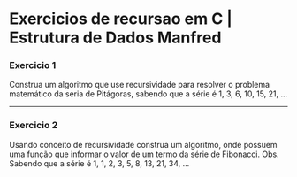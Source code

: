 # Exercicios de recursao em C | Estrutura de Dados Manfred

### Exercicio 1
Construa um algoritmo que use recursividade para resolver o problema matemático da seria de Pitágoras, sabendo que a série é 1, 3, 6, 10, 15, 21, ...

---

### Exercicio 2
Usando conceito de recursividade construa um algoritmo, onde possuem uma função que informar o valor de um termo da série de Fibonacci. Obs. Sabendo que a série é 1, 1, 2, 3, 5, 8, 13, 21, 34, ...
